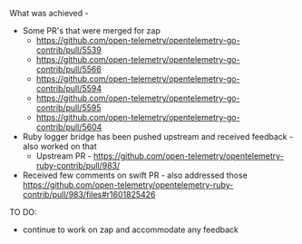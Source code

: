 What was achieved - 
- Some PR's that were merged for zap
	-  https://github.com/open-telemetry/opentelemetry-go-contrib/pull/5539 
	- https://github.com/open-telemetry/opentelemetry-go-contrib/pull/5566
	- https://github.com/open-telemetry/opentelemetry-go-contrib/pull/5594
	- https://github.com/open-telemetry/opentelemetry-go-contrib/pull/5595
	- https://github.com/open-telemetry/opentelemetry-go-contrib/pull/5604
- Ruby logger bridge has been pushed upstream and received feedback - also worked on that 
	- Upstream PR - https://github.com/open-telemetry/opentelemetry-ruby-contrib/pull/983/
- Received few comments on swift PR - also addressed those https://github.com/open-telemetry/opentelemetry-ruby-contrib/pull/983/files#r1601825426

TO DO:
- continue to work on zap and accommodate any feedback